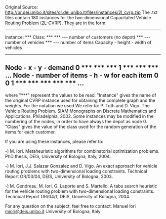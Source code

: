Original Source: http://or.dei.unibo.it/sites/or.dei.unibo.it/files/instances/2l_cvrp.zip
The .txt files contain 180 instances for the two-dimensional Capacitated Vehicle Routing Problem (2L-CVRP). They are in the form:

---------------------------------------------
Instance: ***
Class: ***
   *** --- number of customers (no depot)
   *** --- number of vehicles
   *** --- number of items
Capacity - height - width of vehicles
   ***    ***    ***
Node - x - y - demand
  0    ***    ***    ***
  1    ***    ***    ***
 ...
Node - number of items - h - w for each item
  0    0
  1    ***    ***    ***    ***    ***
 ...
---------------------------------------------

where "***" represent the values to be read.
"Instance" gives the name of the original CVRP instance used for obtaining the complete graph and the weights. For the notation we used We refer to: P. Toth and D. Vigo. The Vehicle Routing Problem. SIAM Monographs on Discrete Mathematics and Applications, Philadelphia, 2002. Some instances may be modified in the numbering of the nodes, in order to have always the depot as node 0. "Class" gives the value of the class used for the random generation of the items for each customer.

If you are using these instances, please refer to:

-) M. Iori. Metaheuristic algorithms for combinatorial optimization problems. PhD thesis, DEIS, University of Bologna, Italy, 2004.

-) M. Iori, J.J. Salazar Gonzalez and D. Vigo. An exact approach for vehicle routing problems with two-dimensional loading constraints. Technical Report OR/03/04, DEIS, University of Bologna, 2003.

-) M. Gendreau, M. Iori, G. Laporte and S. Martello. A tabu search heuristic for the vehicle routing problem with two-dimensional loading constraints. Technical Report OR/04/1, DEIS, University of Bologna, 2004.

For any question on the subject, feel free to contact:
Manuel Iori
miori@deis.unibo.it
University of Bologna, Italy
